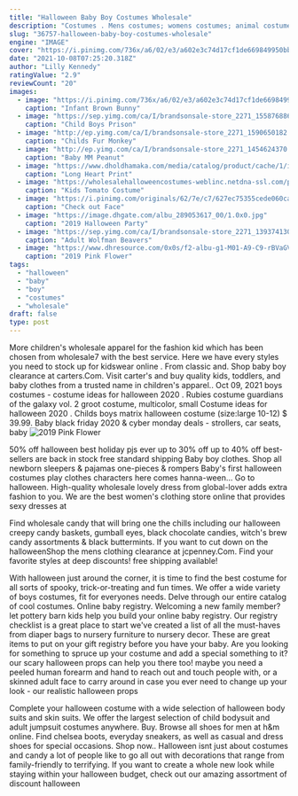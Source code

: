 ```yaml
---
title: "Halloween Baby Boy Costumes Wholesale"
description: "Costumes . Mens costumes; womens costumes; animal costumes; funny costumes; kids costumes . Baby costumes; toddler girl costumes; toddler boy costumes; girls (4-12) costumes; boys (4-12) costumes; teen girl costumes; plus size mens costumes; plus size womens costumes; food costumes; playboy costumes"
slug: "36757-halloween-baby-boy-costumes-wholesale"
engine: "IMAGE"
cover: "https://i.pinimg.com/736x/a6/02/e3/a602e3c74d17cf1de669849950bb296e--baby-outfits-furry.jpg"
date: "2021-10-08T07:25:20.318Z"
author: "Lilly Kennedy"
ratingValue: "2.9"
reviewCount: "20"
images:
  - image: "https://i.pinimg.com/736x/a6/02/e3/a602e3c74d17cf1de669849950bb296e--baby-outfits-furry.jpg"
    caption: "Infant Brown Bunny"
  - image: "https://sep.yimg.com/ca/I/brandsonsale-store_2271_1558768864.jpg"
    caption: "Child Boys Prison"
  - image: "http://ep.yimg.com/ca/I/brandsonsale-store_2271_1590650182.jpg"
    caption: "Childs Fur Monkey"
  - image: "http://ep.yimg.com/ca/I/brandsonsale-store_2271_1454624370.jpg"
    caption: "Baby MM Peanut"
  - image: "https://www.dholdhamaka.com/media/catalog/product/cache/1/image/1800x/040ec09b1e35df139433887a97daa66f/l/o/long_heart_print_baking_cups_set_of_50_-_2.jpg"
    caption: "Long Heart Print"
  - image: "https://wholesalehalloweencostumes-weblinc.netdna-ssl.com/product_images/kids-tomato-costume/5745337069702d7eab000f13/detail.jpg?c=1465329210"
    caption: "Kids Tomato Costume"
  - image: "https://i.pinimg.com/originals/62/7e/c7/627ec75355cede060ca770ed5eb05834.jpg"
    caption: "Check out Face"
  - image: "https://image.dhgate.com/albu_289053617_00/1.0x0.jpg"
    caption: "2019 Halloween Party"
  - image: "https://sep.yimg.com/ca/I/brandsonsale-store_2271_1393741300.jpg"
    caption: "Adult Wolfman Beavers"
  - image: "https://www.dhresource.com/0x0s/f2-albu-g1-M01-A9-C9-rBVaGVQ_beqAP1-mAAOKceAczoY600.jpg/pink-flower-fairy-dance-princess-performance.jpg"
    caption: "2019 Pink Flower"
tags:
  - "halloween"
  - "baby"
  - "boy"
  - "costumes"
  - "wholesale"
draft: false
type: post
---
```


More children's wholesale apparel for the fashion kid which has been chosen from wholesale7 with the best service. Here we have every styles you need to stock up for kidswear online . From classic and. Shop baby boy clearance at carters.Com. Visit carter's and buy quality kids, toddlers, and baby clothes from a trusted name in children's apparel.. Oct 09, 2021 boys costumes - costume ideas for halloween 2020 . Rubies costume guardians of the galaxy vol. 2 groot costume, multicolor, small  Costume ideas for halloween 2020 . Childs boys matrix halloween costume (size:large 10-12) $ 39.99. Baby black friday 2020 & cyber monday deals - strollers, car seats, baby
![2019 Pink Flower](https://www.dhresource.com/0x0s/f2-albu-g1-M01-A9-C9-rBVaGVQ_beqAP1-mAAOKceAczoY600.jpg/pink-flower-fairy-dance-princess-performance.jpg "2019 Pink Flower")

50% off halloween best holiday pjs ever up to 30% off up to 40% off best-sellers are back in stock free standard shipping  Baby boy clothes. Shop all newborn sleepers &amp; pajamas one-pieces &amp; rompers Baby&#39;s first halloween costumes play clothes characters here comes hanna-ween... Go to halloween. High-quality wholesale lovely dress from global-lover adds extra fashion to you. We are the best women&#39;s clothing store online that provides sexy dresses at
<!--inArticleAds-->

<!--galleryOne-->

Find wholesale candy that will bring one the chills including our halloween creepy candy baskets, gumball eyes, black chocolate candies, witch's brew candy assortments & black buttermints. If you want to cut down on the halloweenShop the mens clothing clearance at jcpenney.Com. Find your favorite styles at deep discounts! free shipping available!
<!--inArticleAds-->

<!--galleryTwo-->

With halloween just around the corner, it is time to find the best costume for all sorts of spooky, trick-or-treating and fun times. We offer a wide variety of boys costumes, fit for everyones needs. Delve through our entire catalog of cool costumes. Online baby registry. Welcoming a new family member? let pottery barn kids help you build your online baby registry. Our registry checklist is a great place to start  we've created a list of all the must-haves from diaper bags to nursery furniture to nursery decor. These are great items to put on your gift registry before you have your baby. Are you looking for something to spruce up your costume and add a special something to it? our scary halloween props can help you there too! maybe you need a peeled human forearm and hand to reach out and touch people with, or a skinned adult face to carry around in case you ever need to change up your look - our realistic halloween props
<!--galleryThree-->

Complete your halloween costume with a wide selection of halloween body suits and skin suits. We offer the largest selection of child bodysuit and adult jumpsuit costumes anywhere. Buy. Browse all shoes for men at h&m online. Find chelsea boots, everyday sneakers, as well as casual and dress shoes for special occasions. Shop now.. Halloween isnt just about costumes and candy  a lot of people like to go all out with decorations that range from family-friendly to terrifying. If you want to create a whole new look while staying within your halloween budget, check out our amazing assortment of discount halloween